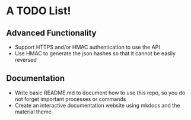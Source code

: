 # A TODO List!

## Advanced Functionality

* Support HTTPS and/or HMAC authentication to use the API
* Use HMAC to generate the json hashes so that it cannot be easily reversed


## Documentation

* Write basic README.md to document how to use this repo, so you do not forget
  important processes or commands
* Create an interactive documentation website using mkdocs and the material
  theme
